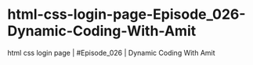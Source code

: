 # html-css-login-page-Episode_026-Dynamic-Coding-With-Amit
html css login page | #Episode_026 | Dynamic Coding With Amit
